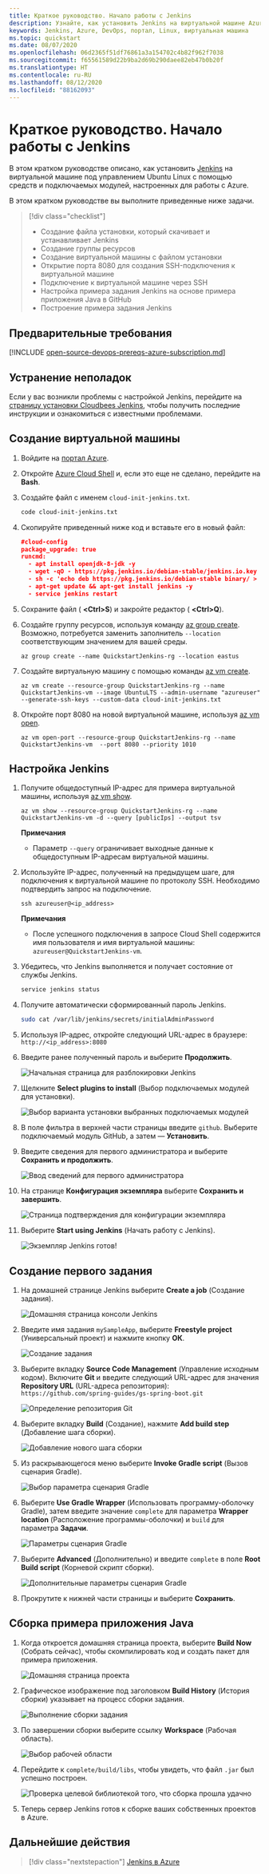 ```yaml
---
title: Краткое руководство. Начало работы с Jenkins
description: Узнайте, как установить Jenkins на виртуальной машине Azure под управлением Linux и создать пример приложения Java.
keywords: Jenkins, Azure, DevOps, портал, Linux, виртуальная машина
ms.topic: quickstart
ms.date: 08/07/2020
ms.openlocfilehash: 06d2365f51df76861a3a154702c4b82f962f7038
ms.sourcegitcommit: f65561589d22b9ba2d69b290daee82eb47b0b20f
ms.translationtype: HT
ms.contentlocale: ru-RU
ms.lasthandoff: 08/12/2020
ms.locfileid: "88162093"
---
```

# <a name="quickstart-get-started-with-jenkins"></a>Краткое руководство. Начало работы с Jenkins

В этом кратком руководстве описано, как установить [Jenkins](https://jenkins.io) на виртуальной машине под управлением Ubuntu Linux с помощью средств и подключаемых модулей, настроенных для работы с Azure.

В этом кратком руководстве вы выполните приведенные ниже задачи.

> [!div class="checklist"]
> * Создание файла установки, который скачивает и устанавливает Jenkins
> * Создание группы ресурсов
> * Создание виртуальной машины с файлом установки
> * Открытие порта 8080 для создания SSH-подключения к виртуальной машине
> * Подключение к виртуальной машине через SSH
> * Настройка примера задания Jenkins на основе примера приложения Java в GitHub
> * Построение примера задания Jenkins

## <a name="prerequisites"></a>Предварительные требования

[!INCLUDE [open-source-devops-prereqs-azure-subscription.md](../includes/open-source-devops-prereqs-azure-subscription.md)]

## <a name="troubleshooting"></a>Устранение неполадок

Если у вас возникли проблемы с настройкой Jenkins, перейдите на [страницу установки Cloudbees Jenkins](https://www.jenkins.io/doc/book/installing/), чтобы получить последние инструкции и ознакомиться с известными проблемами.

## <a name="create-a-virtual-machine"></a>Создание виртуальной машины

1. Войдите на [портал Azure](https://portal.azure.com).

1. Откройте [Azure Cloud Shell](/azure/cloud-shell/overview) и, если это еще не сделано, перейдите на **Bash**.

1. Создайте файл с именем `cloud-init-jenkins.txt`.

    ```bash
    code cloud-init-jenkins.txt
    ```

1. Скопируйте приведенный ниже код и вставьте его в новый файл:

    ```json
    #cloud-config
    package_upgrade: true
    runcmd:
      - apt install openjdk-8-jdk -y
      - wget -qO - https://pkg.jenkins.io/debian-stable/jenkins.io.key | sudo apt-key add -
      - sh -c 'echo deb https://pkg.jenkins.io/debian-stable binary/ > /etc/apt/sources.list.d/jenkins.list'
      - apt-get update && apt-get install jenkins -y
      - service jenkins restart
    ```

1. Сохраните файл ( **&lt;Ctrl>S**) и закройте редактор ( **&lt;Ctrl>Q**).

1. Создайте группу ресурсов, используя команду [az group create](/cli/azure/group#az-group-create). Возможно, потребуется заменить заполнитель `--location` соответствующим значением для вашей среды.

    ```azurecli
    az group create --name QuickstartJenkins-rg --location eastus
    ```

1. Создайте виртуальную машину с помощью команды [az vm create](/cli/azure/vm#az-vm-create).

    ```azurecli
    az vm create --resource-group QuickstartJenkins-rg --name QuickstartJenkins-vm --image UbuntuLTS --admin-username "azureuser" --generate-ssh-keys --custom-data cloud-init-jenkins.txt
    ```

1. Откройте порт 8080 на новой виртуальной машине, используя [az vm open](/cli/azure/vm#az-vm-open-port).

    ```azurecli
    az vm open-port --resource-group QuickstartJenkins-rg --name QuickstartJenkins-vm  --port 8080 --priority 1010
    ```

## <a name="configure-jenkins"></a>Настройка Jenkins

1. Получите общедоступный IP-адрес для примера виртуальной машины, используя [az vm show](/cli/azure/vm#az-vm-show).

    ```azurecli
    az vm show --resource-group QuickstartJenkins-rg --name QuickstartJenkins-vm -d --query [publicIps] --output tsv
    ```

    **Примечания**

    - Параметр `--query` ограничивает выходные данные к общедоступным IP-адресам виртуальной машины.

1. Используйте IP-адрес, полученный на предыдущем шаге, для подключения к виртуальной машине по протоколу SSH. Необходимо подтвердить запрос на подключение.

    ```azurecli
    ssh azureuser@<ip_address>
    ```

    **Примечания**

    - После успешного подключения в запросе Cloud Shell содержится имя пользователя и имя виртуальной машины: `azureuser@QuickstartJenkins-vm`.

1. Убедитесь, что Jenkins выполняется и получает состояние от службы Jenkins.

    ```bash
    service jenkins status
    ```

1. Получите автоматически сформированный пароль Jenkins.

    ```bash
    sudo cat /var/lib/jenkins/secrets/initialAdminPassword
    ```

1. Используя IP-адрес, откройте следующий URL-адрес в браузере: `http://<ip_address>:8080`

1. Введите ранее полученный пароль и выберите **Продолжить**.

    ![Начальная страница для разблокировки Jenkins](./media/configure-on-linux-vm/unlock-jenkins.png)

1. Щелкните **Select plugins to install** (Выбор подключаемых модулей для установки).

    ![Выбор варианта установки выбранных подключаемых модулей](./media/configure-on-linux-vm/select-plugins.png)

1. В поле фильтра в верхней части страницы введите `github`. Выберите подключаемый модуль GitHub, а затем — **Установить**.

1. Введите сведения для первого администратора и выберите **Сохранить и продолжить**.

    ![Ввод сведений для первого администратора](./media/configure-on-linux-vm/create-first-user.png)

1. На странице **Конфигурация экземпляра** выберите **Сохранить и завершить**.

    ![Страница подтверждения для конфигурации экземпляра](./media/configure-on-linux-vm/instance-configuration.png)

1. Выберите **Start using Jenkins** (Начать работу с Jenkins).

    ![Экземпляр Jenkins готов!](./media/configure-on-linux-vm/start-using-jenkins.png)

## <a name="create-your-first-job"></a>Создание первого задания

1. На домашней странице Jenkins выберите **Create a job** (Создание задания).

    ![Домашняя страница консоли Jenkins](./media/configure-on-linux-vm/jenkins-home-page.png)

1. Введите имя задания `mySampleApp`, выберите **Freestyle project** (Универсальный проект) и нажмите кнопку **ОК**.

    ![Создание задания](./media/configure-on-linux-vm/new-job.png)

1. Выберите вкладку **Source Code Management** (Управление исходным кодом). Включите **Git** и введите следующий URL-адрес для значения **Repository URL** (URL-адреса репозитория): `https://github.com/spring-guides/gs-spring-boot.git`

    ![Определение репозитория Git](./media/configure-on-linux-vm/source-code-management.png)

1. Выберите вкладку **Build** (Создание), нажмите **Add build step** (Добавление шага сборки).

    ![Добавление нового шага сборки](./media/configure-on-linux-vm/add-build-step.png)

1. Из раскрывающегося меню выберите **Invoke Gradle script** (Вызов сценария Gradle).

    ![Выбор параметра сценария Gradle](./media/configure-on-linux-vm/invoke-gradle-script-option.png)

1. Выберите **Use Gradle Wrapper** (Использовать программу-оболочку Gradle), затем введите значение `complete` для параметра **Wrapper location** (Расположение программы-оболочки) и `build` для параметра **Задачи**.

    ![Параметры сценария Gradle](./media/configure-on-linux-vm/gradle-script-options.png)

1. Выберите **Advanced** (Дополнительно) и введите `complete` в поле **Root Build script** (Корневой скрипт сборки).

    ![Дополнительные параметры сценария Gradle](./media/configure-on-linux-vm/root-build-script.png)

1. Прокрутите к нижней части страницы и выберите **Сохранить**.

## <a name="build-the-sample-java-app"></a>Сборка примера приложения Java

1. Когда откроется домашняя страница проекта, выберите **Build Now** (Собрать сейчас), чтобы скомпилировать код и создать пакет для примера приложения.

    ![Домашняя страница проекта](./media/configure-on-linux-vm/project-home-page.png)

1. Графическое изображение под заголовком **Build History** (История сборки) указывает на процесс сборки задания.

    ![Выполнение сборки задания](./media/configure-on-linux-vm/job-currently-building.png)

1. По завершении сборки выберите ссылку **Workspace** (Рабочая область).

    ![Выбор рабочей области](./media/configure-on-linux-vm/job-workspace.png)

1. Перейдите к `complete/build/libs`, чтобы увидеть, что файл `.jar` был успешно построен.

    ![Проверка целевой библиотекой того, что сборка прошла удачно](./media/configure-on-linux-vm/successful-build.png)

1. Теперь сервер Jenkins готов к сборке ваших собственных проектов в Azure.

## <a name="next-steps"></a>Дальнейшие действия

> [!div class="nextstepaction"]
> [Jenkins в Azure](/azure/developer/jenkins)